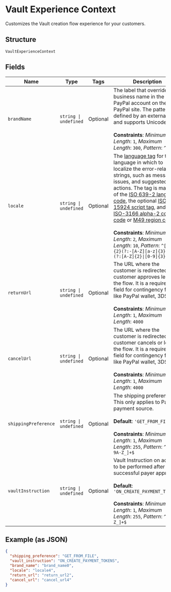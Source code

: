 
# Vault Experience Context

Customizes the Vault creation flow experience for your customers.

## Structure

`VaultExperienceContext`

## Fields

| Name | Type | Tags | Description |
|  --- | --- | --- | --- |
| `brandName` | `string \| undefined` | Optional | The label that overrides the business name in the PayPal account on the PayPal site. The pattern is defined by an external party and supports Unicode.<br><br>**Constraints**: *Minimum Length*: `1`, *Maximum Length*: `300`, *Pattern*: `^.*$` |
| `locale` | `string \| undefined` | Optional | The [language tag](https://tools.ietf.org/html/bcp47#section-2) for the language in which to localize the error-related strings, such as messages, issues, and suggested actions. The tag is made up of the [ISO 639-2 language code](https://www.loc.gov/standards/iso639-2/php/code_list.php), the optional [ISO-15924 script tag](https://www.unicode.org/iso15924/codelists.html), and the [ISO-3166 alpha-2 country code](/api/rest/reference/country-codes/) or [M49 region code](https://unstats.un.org/unsd/methodology/m49/).<br><br>**Constraints**: *Minimum Length*: `2`, *Maximum Length*: `10`, *Pattern*: `^[a-z]{2}(?:-[A-Z][a-z]{3})?(?:-(?:[A-Z]{2}\|[0-9]{3}))?$` |
| `returnUrl` | `string \| undefined` | Optional | The URL where the customer is redirected after customer approves leaves the flow. It is a required field for contingency flows like PayPal wallet, 3DS.<br><br>**Constraints**: *Minimum Length*: `1`, *Maximum Length*: `4000` |
| `cancelUrl` | `string \| undefined` | Optional | The URL where the customer is redirected after customer cancels or leaves the flow. It is a required field for contingency flows like PayPal wallet, 3DS.<br><br>**Constraints**: *Minimum Length*: `1`, *Maximum Length*: `4000` |
| `shippingPreference` | `string \| undefined` | Optional | The shipping preference. This only applies to PayPal payment source.<br><br>**Default**: `'GET_FROM_FILE'`<br><br>**Constraints**: *Minimum Length*: `1`, *Maximum Length*: `255`, *Pattern*: `^[0-9A-Z_]+$` |
| `vaultInstruction` | `string \| undefined` | Optional | Vault Instruction on action to be performed after a successful payer approval.<br><br>**Default**: `'ON_CREATE_PAYMENT_TOKENS'`<br><br>**Constraints**: *Minimum Length*: `1`, *Maximum Length*: `255`, *Pattern*: `^[A-Z_]+$` |

## Example (as JSON)

```json
{
  "shipping_preference": "GET_FROM_FILE",
  "vault_instruction": "ON_CREATE_PAYMENT_TOKENS",
  "brand_name": "brand_name0",
  "locale": "locale4",
  "return_url": "return_url2",
  "cancel_url": "cancel_url4"
}
```


